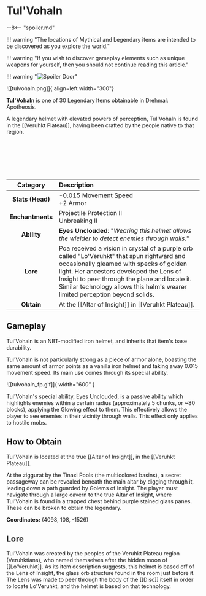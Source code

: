 # Tul'Vohaln

--8<-- "spoiler.md"

!!! warning "The locations of Mythical and Legendary items are intended to be discovered as you explore the world."

!!! warning "If you wish to discover gameplay elements such as unique weapons for yourself, then you should not continue reading this article."

!!! warning "![Spoiler Door](/assets/img/spoiler_door.png)"

![[tulvohaln.png]]{ align=left width="300"}

**Tul'Vohaln** is one of 30 Legendary Items obtainable in Drehmal: Apotheosis.

A legendary helmet with elevated powers of perception, Tul'Vohaln is found in the [[Veruhkt Plateau]], having been crafted by the people native to that region.

<br> <br> <br> <br> <br>

| Category | Description |
|:--------------------------------:|:-----------------------------------------------------------------------------------------------------------------------------------------------------------------------------|
| **Stats (Head)**              | -0.015 Movement Speed <br> +2 Armor         |
| **Enchantments**              | Projectile Protection II <br> Unbreaking II |
| **Ability**                   | **Eyes Unclouded**: "*Wearing this helmet allows the wielder to detect enemies through walls.*" |
| **Lore**                      | Poa received a vision in crystal of a purple orb called "Lo'Veruhkt" that spun rightward and occasionally gleamed with specks of golden light. Her ancestors developed the Lens of Insight to peer through the plane and locate it. Similar technology allows this helm's wearer limited perception beyond solids. |
| **Obtain**                    | At the [[Altar of Insight]] in [[Veruhkt Plateau]].   |    

## Gameplay
Tul'Vohaln is an NBT-modified iron helmet, and inherits that item's base durability.

Tul'Vohaln is not particularly strong as a piece of armor alone, boasting the same amount of armor points as a vanilla iron helmet and taking away 0.015 movement speed. Its main use comes through its special ability.

![[tulvohaln_fp.gif]]{ width="600" }

Tul'Vohaln's special ability, Eyes Unclouded, is a passive ability which highlights enemies within a certain radius (approximately 5 chunks, or ~80 blocks), applying the Glowing effect to them. This effectively allows the player to see enemies in their vicinity through walls. This effect only applies to hostile mobs.

## How to Obtain
Tul'Vohaln is located at the true [[Altar of Insight]], in the [[Veruhkt Plateau]].

At the ziggurat by the Tinaxi Pools (the multicolored basins), a secret passageway can be revealed beneath the main altar by digging through it, leading down a path guarded by Golems of Insight. The player must navigate through a large cavern to the true Altar of Insight, where Tul'Vohaln is found in a trapped chest behind purple stained glass panes. These can be broken to obtain the legendary.

**Coordinates:** (4098, 108, -1526)

## Lore
Tul'Vohaln was created by the peoples of the Veruhkt Plateau region (Veruhktians), who named themselves after the hidden moon of [[Lo'Veruhkt]]. As its item description suggests, this helmet is based off of the Lens of Insight, the glass orb structure found in the room just before it. The Lens was made to peer through the body of the [[Disc]] itself in order to locate Lo'Veruhkt, and the helmet is based on that technology.